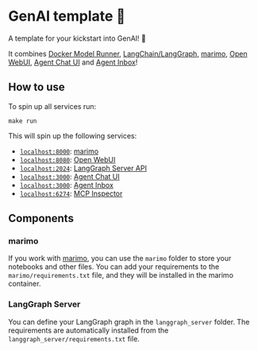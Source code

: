 # GenAI template 🚀

A template for your kickstart into GenAI! 🎁

It combines [Docker Model Runner](https://docs.docker.com/ai/model-runner/), [LangChain/LangGraph](https://www.langchain.com/), [marimo](https://github.com/marimo-team/marimo), [Open WebUI](https://openwebui.com/), [Agent Chat UI](https://github.com/langchain-ai/agent-chat-ui) and [Agent Inbox](https://github.com/langchain-ai/agent-inbox)!

## How to use

To spin up all services run:

`make run`

This will spin up the following services:

- [`localhost:8000`](http://localhost:8000): [marimo](https://github.com/marimo-team/marimo)
- [`localhost:8080`](http://localhost:8080): [Open WebUI](https://openwebui.com/)
- [`localhost:2024`](http://localhost:2024): [LangGraph Server API](https://langchain-ai.github.io/langgraph/)
- [`localhost:3000`](http://localhost:5173): [Agent Chat UI](https://github.com/langchain-ai/agent-chat-ui)
- [`localhost:3000`](http://localhost:3000): [Agent Inbox](https://github.com/langchain-ai/agent-inbox)
- [`localhost:6274`](http://localhost:6274): [MCP Inspector](https://github.com/modelcontextprotocol/inspector)

## Components

### marimo

If you work with [marimo](https://github.com/marimo-team/marimo), you can use the `marimo` folder to store your notebooks and other files.
You can add your requirements to the `marimo/requirements.txt` file, and they will be installed in the marimo container.

### LangGraph Server

You can define your LangGraph graph in the `langgraph_server` folder. The requirements are automatically installed from the `langgraph_server/requirements.txt` file.
